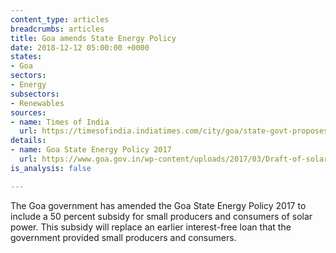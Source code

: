 ```yaml
---
content_type: articles
breadcrumbs: articles
title: Goa amends State Energy Policy
date: 2018-12-12 05:00:00 +0000
states:
- Goa
sectors:
- Energy
subsectors:
- Renewables
sources:
- name: Times of India
  url: https://timesofindia.indiatimes.com/city/goa/state-govt-proposes-to-tweak-solar-policy/articleshow/67006934.cms
details:
- name: Goa State Energy Policy 2017
  url: https://www.goa.gov.in/wp-content/uploads/2017/03/Draft-of-solar-policy-for-Goa-2017.pdf
is_analysis: false

---
```

The Goa government has amended the Goa State Energy Policy 2017 to include a 50 percent subsidy for small producers and consumers of solar power. This subsidy will replace an earlier interest-free loan that the government provided small producers and consumers. 